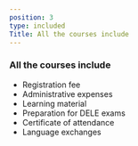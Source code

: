 ```yaml
---
position: 3
type: included
Title: All the courses include
---
```


### All the courses include

- Registration fee
- Administrative expenses
- Learning material
- Preparation for DELE exams
- Certificate of attendance
- Language exchanges
